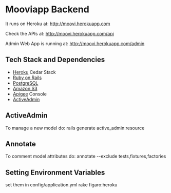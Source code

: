 # Mooviapp Backend #

It runs on Heroku at: http://moovi.herokuapp.com

Check the APIs at: http://moovi.herokuapp.com/api

Admin Web App is running at: http://moovi.herokuapp.com/admin

## Tech Stack and Dependencies ##

* [Heroku](http://heroku.com) Cedar Stack
* [Ruby on Rails](http://rubyonrails.org)
* [PostgreSQL](http://www.postgresql.org)
* [Amazon S3](http://aws.amazon.com/console/)
* [Apigee](http://apigee.com) Console
* [ActiveAdmin](http://activeadmin.info)

## ActiveAdmin ##

To manage a new model do: rails generate active_admin:resource <Model>

## Annotate ##

To comment model attributes do: annotate --exclude tests,fixtures,factories

## Setting Environment Variables ##

set them in config/application.yml
rake figaro:heroku
